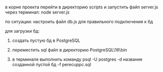 в корне проекта перейти в директорию scripts и запустить файл server.js через терминал: node server.js

по ситуации: настроить файл db.js для правильного подключения к бд

для загрузки бд: 

1. создать пустую бд в PostgreSQL
  
2. переместить sql файл в директорию PostgreSQL\16\bin

3. в терминале выполнить команду psql -U postgres -d название созданной пустой бд -f perecuppc.sql
